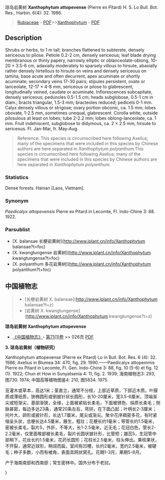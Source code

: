 琼岛岩黄树 **Xanthophytum attopevense** (Pierre ex Pitard) H. S. Lo Bull. Bot. Res., Harbin. 6(4): 32. 1986.

> [Rubiaceae](http://www.iplant.cn/info/Rubiaceae?t=foc) - [PDF](http://www.iplant.cn/foc/pdf/Rubiaceae.pdf)>>[Xanthophytum](http://www.iplant.cn/info/Xanthophytum?t=foc) - [PDF](http://www.iplant.cn/foc/pdf/Xanthophytum.pdf)

## Description

Shrubs or herbs, to 1 m tall; branches flattened to subterete, densely sericeous to pilose. Petiole 0.2-2 cm, densely sericeous; leaf blade drying membranous or thinly papery, narrowly elliptic or oblanceolate-oblong, 10-20 × 3.5-6 cm, adaxially moderately to sparsely villous to hirsute, abaxially rather densely hirtellous to hirsute on veins and densely sericeous on lamina, base acute and often decurrent, apex acuminate or shortly acuminate; secondary veins 17-30 pairs; stipules persistent, ovate or lanceolate, 12-17 × 4-8 mm, sericeous or pilose to glabrescent, longitudinally veined, caudate or acuminate. Inflorescences subcapitate, densely sericeous; peduncles 0.5-1.5 cm; heads subglobose, 0.5-1 cm in diam.; bracts triangular, 1.5-3 mm; bracteoles reduced; pedicels 0-1 mm. Calyx densely villous or strigose; ovary portion obconic, ca. 1.5 mm; lobes obovate, 1-2.5 mm, sometimes unequal, glabrescent. Corolla white, outside pilosulous at least on lobes; tube 2-2.2 mm; lobes oblong-lanceolate, ca. 1 mm. Fruit indehiscent, subglobose to didymous, ca. 2 × 2.5 mm, hirsute to sericeous. Fl. Jan-Mar, fr. May-Aug.


> Reference: 
> This species is circumscribed here following Axelius; many of the specimens that were included in this species by Chinese authors are here separated in *Xanthophytum polyanthum*.This species is circumscribed here following Axelius; many of the specimens that were included in this species by Chinese authors are here separated in *Xanthophytum polyanthum*.

### Statistics
Dense forests. Hainan [Laos, Vietnam].

### Synonym
*Paedicalyx attopevensis* Pierre ex Pitard in Lecomte, Fl. Indo-Chine 3: 88. 1922.

### Parsublist

* [X.  balansae  长梗岩黄树](http://www.iplant.cn/info/Xanthophytum balansae?t=foc)
* [X.  kwangtungense  岩黄树](http://www.iplant.cn/info/Xanthophytum kwangtungense?t=foc)
* [X.  polyanthum  多花岩黄树](http://www.iplant.cn/info/Xanthophytum polyanthum?t=foc)

## 中国植物志

> * [长梗岩黄树  X.  balansae](http://www.iplant.cn/info/Xanthophytum balansae?t=z)
> * [岩黄树  X.  kwangtungense](http://www.iplant.cn/info/Xanthophytum kwangtungense?t=z)


**琼岛岩黄树 Xanthophytum attopevense**

* [《中国植物志》](http://www.iplant.cn/frps)- [第71(1)卷](http://www.iplant.cn/frps/vol/71(1)) >> 026页 [PDF](http://www.iplant.cn/frps/pdf/71(1)/026.PDF)


**3. 琼岛岩黄树（植物研究）**

Xanthophytum attopevense (Pierre ex Pitard) Lo in Bull. Bot. Res. 6 (4): 32. 1986; Axelius in Blumea 34: 470, fig. 29. 1990.——Paedicalyx attopemmis Pierre ex Pitard in Lecomte, Fl. Gen. Indo-Chine 3: 88, fig. 10 (5-6) et fig. 12 (1). 1922; Chun et How in Sunyatsenia 4: 11, fig. 2. 1939; 海南植物志3: 293, 图730. 1974; 中国高等植物图鉴4: 210, 图5834. 1975.

亚灌木或草本，高达1米；茎直立，通常不分枝，上部近草质，下部近木质。叶膜质或薄纸质，狭椭圆形或倒披针状长圆形，长10-20厘米，宽3.5-6厘米，顶端渐尖或短渐尖，基部渐狭，全缘，上面被紧贴长柔毛，下面被锈色、绢质长柔毛；侧脉甚密，每边多达23条，通常20条左右，弯拱，在下面凸起；叶柄长2-3厘米；托叶大，卵形或披针形，长达1.7厘米，尾尖或渐尖。聚伞花序稠密多花，有时紧缩呈头状，总梗长达4.5厘米，腋生，粗壮；花梗长约1毫米；萼管长约1.5毫米，密被长柔毛，裂片5，外折，不等大，长1-2.5毫米，近无毛；花冠白色，管长2-2.2毫米，仅里面喉部被长柔毛，裂片长圆状披针形，比管短；雄蕊5，生冠管中部稍下，花丝长约1.5毫米，花药长圆形；花柱长2.5毫米，柱头伸出。果核果状，不开裂，通常近球形，稍阔而扁，室间有凹槽，长约2毫米，宽约2.5毫米，被硬毛；种子多数，小而有棱角，表面具网状窝孔。花期1-3月，果期5-8月。

产于海南南部和西南部；常生密林中。国外分布于老挝。

}